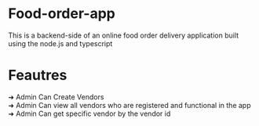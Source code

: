 # Food-order-app
This is a backend-side of an online food order delivery application built using the node.js and typescript

# Feautres 
➜ Admin Can Create Vendors <br>
➜ Admin Can view all vendors who are registered and functional in the app<br>
➜ Admin Can get specific vendor by the vendor id<br>